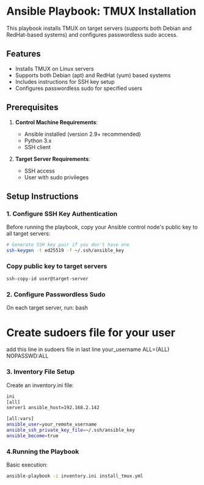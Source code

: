# Ansible Playbook: TMUX Installation

This playbook installs TMUX on target servers (supports both Debian and RedHat-based systems) and configures passwordless sudo access.

## Features
- Installs TMUX on Linux servers
- Supports both Debian (apt) and RedHat (yum) based systems
- Includes instructions for SSH key setup
- Configures passwordless sudo for specified users

## Prerequisites

1. **Control Machine Requirements**:
   - Ansible installed (version 2.9+ recommended)
   - Python 3.x
   - SSH client

2. **Target Server Requirements**:
   - SSH access
   - User with sudo privileges

## Setup Instructions

### 1. Configure SSH Key Authentication
Before running the playbook, copy your Ansible control node's public key to all target servers:

```bash
# Generate SSH key pair if you don't have one
ssh-keygen -t ed25519 -f ~/.ssh/ansible_key
```
### Copy public key to target servers
```bash
ssh-copy-id user@target-server
```
### 2. Configure Passwordless Sudo
On each target server, run:
bash
# Create sudoers file for your user
add this line in sudoers file in last line
your_username ALL=(ALL) NOPASSWD:ALL

### 3. Inventory File Setup
Create an inventory.ini file:
```bash
ini
[all]
server1 ansible_host=192.168.2.142

[all:vars]
ansible_user=your_remote_username
ansible_ssh_private_key_file=~/.ssh/ansible_key
ansible_become=true
```

### 4.Running the Playbook
Basic execution:
```bash
ansible-playbook -i inventory.ini install_tmux.yml
```
